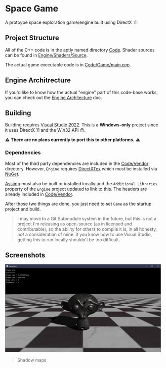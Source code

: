 ﻿# Space Game

A protoype space exploration game/engine built using DirectX 11.

## Project Structure

All of the C++ code is in the aptly named directory [Code](Code). Shader sources can be found in [Engine/Shaders/Source](Engine/Shaders/Source).

The actual game executable code is in [Code/Game/main.cpp](Code/Game/main.cpp).

## Engine Architrecture

If you'd like to know how the actual "engine" part of this code-base works, you can check out the [Engine Architecture](Docs/Engine-Architecture.md) doc.

## Building

Building requires [Visual Studio 2022](https://visualstudio.microsoft.com/vs/). This is a **Windows-only** project since it uses DirectX 11 and the Win32 API 😔.

⚠️ **There are no plans currently to port this to other platforms.** ⚠️

### Dependencies

Most of the third party dependencies are included in the [Code/Vendor](Code/Vendor) directory.
However, `Engine` requires [DirectXTex](https://github.com/microsoft/DirectXTex) which must be installed via [NuGet](https://www.nuget.org/).

[Assimp](https://github.com/assimp/assimp) must also be built or installed locally and the `Additional Libraries` property of the `Engine` project updated to link to this. The headers
are already included in [Code/Vendor](Code/Vendor).

After those two things are done, you just need to set `Game` as the startup project and build.

> I may move to a Git Submodule system in the future, but this is not a project I'm releasing as open-source (as in licensed and contributable), so the ability for others to compile it is, in all honesty, *not* a consideration of mine. if you know how to use Visual Studio, getting this to run locally shouldn't be too difficult.

## Screenshots

![](Docs/ShadowMaps.png)
> Shadow maps
